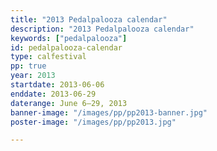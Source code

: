 ```yaml
---
title: "2013 Pedalpalooza calendar"
description: "2013 Pedalpalooza calendar"
keywords: ["pedalpalooza"]
id: pedalpalooza-calendar
type: calfestival
pp: true
year: 2013
startdate: 2013-06-06
enddate: 2013-06-29
daterange: June 6–29, 2013
banner-image: "/images/pp/pp2013-banner.jpg"
poster-image: "/images/pp/pp2013.jpg"

---
```

<!-- don't edit this, the content is fetched from the events database -->
